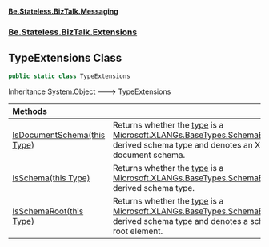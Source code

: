 #### [Be.Stateless.BizTalk.Messaging](README.md 'README')
### [Be.Stateless.BizTalk.Extensions](Be.Stateless.BizTalk.Extensions.md 'Be.Stateless.BizTalk.Extensions')

## TypeExtensions Class

```csharp
public static class TypeExtensions
```

Inheritance [System.Object](https://docs.microsoft.com/en-us/dotnet/api/System.Object 'System.Object') &#129106; TypeExtensions

| Methods | |
| :--- | :--- |
| [IsDocumentSchema(this Type)](TypeExtensions.IsDocumentSchema(thisType).md 'Be.Stateless.BizTalk.Extensions.TypeExtensions.IsDocumentSchema(this System.Type)') | Returns whether the [type](TypeExtensions.IsDocumentSchema(thisType).md#Be.Stateless.BizTalk.Extensions.TypeExtensions.IsDocumentSchema(thisSystem.Type).type 'Be.Stateless.BizTalk.Extensions.TypeExtensions.IsDocumentSchema(this System.Type).type') is a [Microsoft.XLANGs.BaseTypes.SchemaBase](https://docs.microsoft.com/en-us/dotnet/api/Microsoft.XLANGs.BaseTypes.SchemaBase 'Microsoft.XLANGs.BaseTypes.SchemaBase')-derived schema type and denotes an XML document schema. |
| [IsSchema(this Type)](TypeExtensions.IsSchema(thisType).md 'Be.Stateless.BizTalk.Extensions.TypeExtensions.IsSchema(this System.Type)') | Returns whether the [type](TypeExtensions.IsSchema(thisType).md#Be.Stateless.BizTalk.Extensions.TypeExtensions.IsSchema(thisSystem.Type).type 'Be.Stateless.BizTalk.Extensions.TypeExtensions.IsSchema(this System.Type).type') is a [Microsoft.XLANGs.BaseTypes.SchemaBase](https://docs.microsoft.com/en-us/dotnet/api/Microsoft.XLANGs.BaseTypes.SchemaBase 'Microsoft.XLANGs.BaseTypes.SchemaBase')-derived schema type. |
| [IsSchemaRoot(this Type)](TypeExtensions.IsSchemaRoot(thisType).md 'Be.Stateless.BizTalk.Extensions.TypeExtensions.IsSchemaRoot(this System.Type)') | Returns whether the [type](TypeExtensions.IsSchemaRoot(thisType).md#Be.Stateless.BizTalk.Extensions.TypeExtensions.IsSchemaRoot(thisSystem.Type).type 'Be.Stateless.BizTalk.Extensions.TypeExtensions.IsSchemaRoot(this System.Type).type') is a [Microsoft.XLANGs.BaseTypes.SchemaBase](https://docs.microsoft.com/en-us/dotnet/api/Microsoft.XLANGs.BaseTypes.SchemaBase 'Microsoft.XLANGs.BaseTypes.SchemaBase')-derived schema type and denotes a schema root element. |
